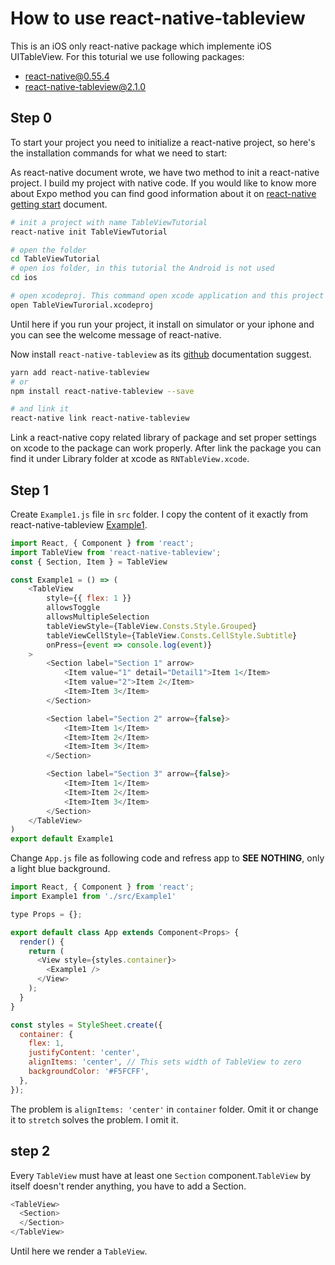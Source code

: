 # How to use react-native-tableview

This is an iOS only react-native package which implemente iOS UITableView. For this toturial we use following packages:

- react-native@0.55.4
- react-native-tableview@2.1.0

## Step 0

To start your project you need to initialize a react-native project, so here's the installation commands for what we need to start:

As react-native document wrote, we have two method to init a react-native project. I build my project with native code. If you would like to know more about Expo method you can find good information about it on [react-native getting start](https://facebook.github.io/react-native/docs/getting-started.html) document.

```bash
# init a project with name TableViewTutorial
react-native init TableViewTutorial

# open the folder
cd TableViewTutorial
# open ios folder, in this tutorial the Android is not used
cd ios

# open xcodeproj. This command open xcode application and this project
open TableViewTurorial.xcodeproj
```

Until here if you run your project, it install on simulator or your iphone and you can see the welcome message of react-native.

Now install `react-native-tableview` as its [github](https://github.com/aksonov/react-native-tableview) documentation suggest.

```bash
yarn add react-native-tableview
# or
npm install react-native-tableview --save

# and link it
react-native link react-native-tableview
```

Link a react-native copy related library of package and set proper settings on xcode to the package can work properly. After link the package you can find it under Library folder at xcode as `RNTableView.xcode`.

## Step 1

Create `Example1.js` file in `src` folder. I copy the content of it exactly from react-native-tableview [Example1](https://github.com/aksonov/react-native-tableview/blob/master/example/src/screens/Example1.js).

```js
import React, { Component } from 'react';
import TableView from 'react-native-tableview';
const { Section, Item } = TableView

const Example1 = () => (
    <TableView
        style={{ flex: 1 }}
        allowsToggle
        allowsMultipleSelection
        tableViewStyle={TableView.Consts.Style.Grouped}
        tableViewCellStyle={TableView.Consts.CellStyle.Subtitle}
        onPress={event => console.log(event)}
    >
        <Section label="Section 1" arrow>
            <Item value="1" detail="Detail1">Item 1</Item>
            <Item value="2">Item 2</Item>
            <Item>Item 3</Item>
        </Section>

        <Section label="Section 2" arrow={false}>
            <Item>Item 1</Item>
            <Item>Item 2</Item>
            <Item>Item 3</Item>
        </Section>

        <Section label="Section 3" arrow={false}>
            <Item>Item 1</Item>
            <Item>Item 2</Item>
            <Item>Item 3</Item>
        </Section>
    </TableView>
)
export default Example1
```

Change `App.js` file as following code and refress app to **SEE NOTHING**, only a light blue background.

```js
import React, { Component } from 'react';
import Example1 from './src/Example1'

type Props = {};

export default class App extends Component<Props> {
  render() {
    return (
      <View style={styles.container}>
        <Example1 />
      </View>
    );
  }
}

const styles = StyleSheet.create({
  container: {
    flex: 1,
    justifyContent: 'center',
    alignItems: 'center', // This sets width of TableView to zero
    backgroundColor: '#F5FCFF',
  },
});
```

The problem is `alignItems: 'center'` in `container` folder. Omit it or change it to `stretch` solves the problem. I omit it.

## step 2

Every `TableView` must have at least one `Section` component.`TableView` by itself doesn't render anything, you have to add a Section.

```js
<TableView>
  <Section>
  </Section>
</TableView>
```

Until here we render a `TableView`.
